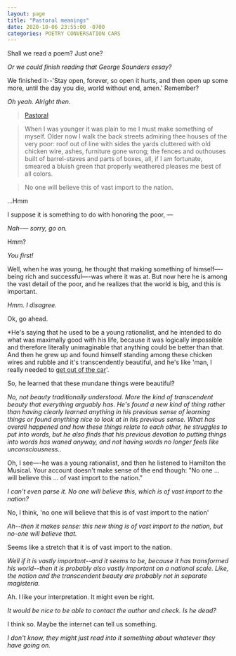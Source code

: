 ```yaml
---
layout: page
title: "Pastoral meanings"
date: 2020-10-06 23:55:00 -0700
categories: POETRY CONVERSATION CARS
---
```


Shall we read a poem? Just one?

*Or we could finish reading that George Saunders essay?*

We finished it--'Stay open, forever, so open it hurts, and then open up some more, until the day you die, world without end, amen.' Remember?

*Oh yeah. Alright then.*

>[Pastoral](https://www.poetrynook.com/poem/pastoral-37)

>When I was younger
it was plain to me
I must make something of myself.
Older now
I walk the back streets
admiring thee houses
of the very poor:
roof out of line with sides
the yards cluttered
with old chicken wire, ashes,
furniture gone wrong;
the fences and outhouses
built of barrel-staves
and parts of boxes, all,
if I am fortunate,
smeared a bluish green
that properly weathered
pleases me best
of all colors.

>No one
will believe this
of vast import to the nation.

...Hmm

I suppose it is something to do with honoring the poor, —

*Nah-— sorry, go on.*

Hmm?

*You first!*

Well, when he was young, he thought that making something of himself—-being rich and successful—-was where it was at. But now here he is among the vast detail of the poor, and he realizes that the world is big, and this is important.

*Hmm. I disagree.*

Ok, go ahead.

*He's saying that he used to be a young rationalist, and he intended to do what was maximally good with his life, because it was logically impossible and therefore literally unimaginable that anything could be better than that. And then he grew up and found himself standing among these chicken wires and rubble and it's transcendently beautiful, and he's like 'man, I really needed to [get out of the car](https://slatestarcodex.com/2015/04/21/universal-love-said-the-cactus-person/)'.

So, he learned that these mundane things were beautiful?

*No, not beauty traditionally understood. More the kind of transcendent beauty that everything arguably has. He's found a new kind of thing rather than having clearly learned anything in his previous sense of learning things or found anything nice to look at in his previous sense. What has overall happened and how these things relate to each other, he struggles to put into words, but he also finds that his previous devotion to putting things into words has waned anyway, and not having words no longer feels like unconsciousness..*

Oh, I see—-he was a young rationalist, and then he listened to Hamilton the Musical. Your account doesn't make sense of the end though: "No one ... will believe this ... of vast import to the nation."

*I can't even parse it. No one will believe this, which is of vast import to the nation?*

No, I think, 'no one will believe that this is of vast import to the nation'

*Ah--then it makes sense: this new thing is of vast import to the nation, but no-one will believe that.*

Seems like a stretch that it is of vast import to the nation.

*Well if it is vastly important--and it seems to be, because it has transformed his world--then it is probably also vastly important on a national scale. Like, the nation and the transcendent beauty are probably not in separate magisteria.*

Ah. I like your interpretation. It might even be right.

*It would be nice to be able to contact the author and check. Is he dead?*

I think so. Maybe the internet can tell us something.

*I don't know, they might just read into it something about whatever they have going on.*
